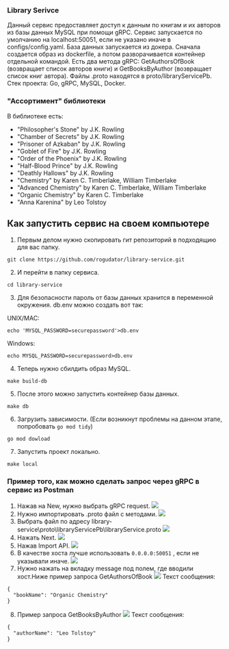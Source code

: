 ### Library Serivce
Данный сервис предоставляет доступ к данным по книгам и их авторов из базы данных MySQL при помощи gRPC.
Сервис запускается по умолчанию на localhost:50051, если не указано иначе в configs/config.yaml.
База данных запускается из докера. Сначала создается образ из dockerfile, а потом разворачивается контейнер отдельной командой.
Есть два метода gRPC: GetAuthorsOfBook (возвращает список авторов книги) и GetBooksByAuthor (возвращает список книг автора).
Файлы .proto находятся в proto/libraryServicePb.
Стек проекта: Go, gRPC, MySQL, Docker.
### "Ассортимент" библиотеки
В библиотеке есть:
- "Philosopher's Stone" by J.K. Rowling
- "Chamber of Secrets" by J.K. Rowling
- "Prisoner of Azkaban" by J.K. Rowling
- "Goblet of Fire" by J.K. Rowling
- "Order of the Phoenix" by J.K. Rowling
- "Half-Blood Prince" by J.K. Rowling
- "Deathly Hallows" by J.K. Rowling
- "Chemistry" by Karen C. Timberlake, William Timberlake
- "Advanced Chemistry" by Karen C. Timberlake, William Timberlake
- "Organic Chemistry" by Karen C. Timberlake
- "Anna Karenina" by Leo Tolstoy
## Как запустить сервис на своем компьютере
1. Первым делом нужно скопировать гит репозиторий в подходящию для вас папку.
```
git clone https://github.com/rogudator/library-service.git
```
2. И перейти в папку сервиса.
```
cd library-service
```
3. Для безопасности пароль от базы данных хранится в переменной окружения. db.env можно создать вот так:

UNIX/MAC: 
```
echo 'MYSQL_PASSWORD=securepassword'>db.env
```
Windows:
```
echo MYSQL_PASSWORD=securepassword>db.env
```
4. Теперь нужно сбилдить образ MySQL.
```
make build-db
```
5. После этого можно запустить контейнер базы данных.
```
make db
```
6. Загрузить зависимости. (Если возникнут проблемы на данном этапе, попробовать ```go mod tidy```)
```
go mod dowload
```
7. Запустить проект локально.
```
make local
```

### Пример того, как можно сделать запрос через gRPC в сервис из Postman
1. Нажав на New, нужно выбрать gRPC request.
![](assets/postman-0.png)
2. Нужно импортировать .proto файл с методами.
![](assets/postman-1.png)
3. Выбрать файл по адресу library-service\proto\libraryServicePb\libraryService.proto
![](assets/postman-2.png)
4. Нажать Next.
![](assets/postman-3.png)
5. Нажав Import API.
![](assets/postman-4.png)
6. В качестве хоста лучше использовать ```0.0.0.0:50051``` , если не указывали иначе.
![](assets/postman-5.png)
7. Нужно нажать на вкладку message под полем, где вводили хост.Ниже пример запроса GetAuthorsOfBook
![](assets/postman-6.png)
Текст сообщения:
```
{
  "bookName": "Organic Chemistry"
}
```
8. Пример запроса GetBooksByAuthor
![](assets/postman-7.png)
Текст сообщения:
```
{
  "authorName": "Leo Tolstoy"
}
```